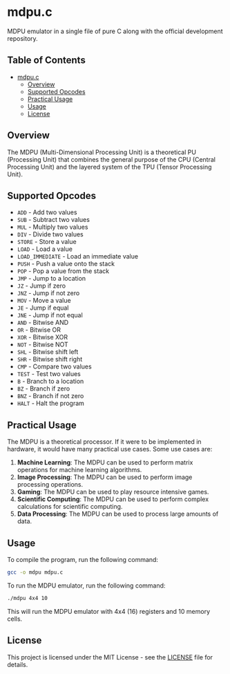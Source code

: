 # mdpu.c
MDPU emulator in a single file of pure C along with the official development repository.

## Table of Contents
- [mdpu.c](#mdpuc)
  - [Overview](#overview)
  - [Supported Opcodes](#supported-opcodes)
  - [Practical Usage](#practical-usage)
  - [Usage](#usage)
  - [License](#license)

## Overview
The MDPU (Multi-Dimensional Processing Unit) is a theoretical PU (Processing Unit) that combines the general purpose of the CPU (Central Processing Unit) and the layered system of the TPU (Tensor Processing Unit).

## Supported Opcodes
- `ADD` - Add two values
- `SUB` - Subtract two values
- `MUL` - Multiply two values
- `DIV` - Divide two values
- `STORE` - Store a value
- `LOAD` - Load a value
- `LOAD_IMMEDIATE` - Load an immediate value
- `PUSH` - Push a value onto the stack
- `POP` - Pop a value from the stack
- `JMP` - Jump to a location
- `JZ` - Jump if zero
- `JNZ` - Jump if not zero
- `MOV` - Move a value
- `JE` - Jump if equal
- `JNE` - Jump if not equal
- `AND` - Bitwise AND
- `OR` - Bitwise OR
- `XOR` - Bitwise XOR
- `NOT` - Bitwise NOT
- `SHL` - Bitwise shift left
- `SHR` - Bitwise shift right
- `CMP` - Compare two values
- `TEST` - Test two values
- `B` - Branch to a location
- `BZ` - Branch if zero
- `BNZ` - Branch if not zero
- `HALT` - Halt the program

## Practical Usage
The MDPU is a theoretical processor. If it were to be implemented in hardware, it would have many practical use cases. Some use cases are:

1. **Machine Learning**: The MDPU can be used to perform matrix operations for machine learning algorithms.
2. **Image Processing**: The MDPU can be used to perform image processing operations.
3. **Gaming**: The MDPU can be used to play resource intensive games.
4. **Scientific Computing**: The MDPU can be used to perform complex calculations for scientific computing.
5. **Data Processing**: The MDPU can be used to process large amounts of data.

## Usage
To compile the program, run the following command:
```sh
gcc -o mdpu mdpu.c
```

To run the MDPU emulator, run the following command:
```sh
./mdpu 4x4 10
```
This will run the MDPU emulator with 4x4 (16) registers and 10 memory cells.

## License
This project is licensed under the MIT License - see the [LICENSE](LICENSE) file for details.
